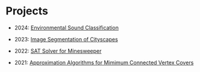 # Projects

- 2024: [Environmental Sound Classification](https://github.com/Marco-Furlan/Projects/tree/main/Environmental%20Sound%20Classification)

- 2023: [Image Segmentation of Cityscapes](https://github.com/Marco-Furlan/Projects/tree/main/Image%20Segmentation%20of%20Cityscapes)

- 2022: [SAT Solver for Minesweeper](https://github.com/Marco-Furlan/Projects/tree/main/SAT%20Solver%20for%20Minesweeper)

- 2021: [Approximation Algorithms for Mimimum Connected Vertex Covers](https://github.com/Marco-Furlan/Projects/tree/main/Approximation%20Algorithms%20for%20Mimimum%20CVC)
